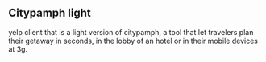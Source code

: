 ## Citypamph light

yelp client that is a light version of citypamph, a tool that let travelers plan their getaway in seconds, in the lobby of an hotel or in their mobile devices at 3g.